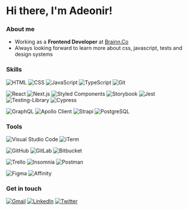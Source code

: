 # Hi there, I'm Adeonir!

### About me

- Working as a <strong>Frontend Developer</strong> at [Brainn.Co](https://brainn.co)
- Always looking forward to learn more about css, javascript, tests and design systems

### Skills

![HTML](https://img.shields.io/badge/-HTML5-39404b?style=flat&logo=HTML5)
![CSS](https://img.shields.io/badge/-CSS-39404b?style=flat&logo=CSS3&logoColor=1572B6)
![JavaScript](https://img.shields.io/badge/-JavaScript-39404b?style=flat&logo=javascript)
![TypeScript](https://img.shields.io/badge/-TypeScript-39404b?style=flat&logo=typescript)
![Git](https://img.shields.io/badge/-Git-39404b?style=flat&logo=git)

![React](https://img.shields.io/badge/-React-39404b?style=flat&logo=react)
![Next.js](https://img.shields.io/badge/-Next.js-39404b?style=flat&logo=next.js)
![Styled Components](https://img.shields.io/badge/-Styled%20Components-39404b?style=flat&logo=styledcomponents)
![Storybook](https://img.shields.io/badge/-Storybook-39404b?style=flat&logo=storybook)
![Jest](https://img.shields.io/badge/-Jest-39404b?style=flat&logo=jest)
![Testing-Library](https://img.shields.io/badge/-TestingLibrary-39404b?style=flat&logo=testinglibrary)
![Cypress](https://img.shields.io/badge/-Cypress-39404b?style=flat&logo=cypress)

![GraphQL](https://img.shields.io/badge/-GraphQL-39404b?style=flat&logo=graphql)
![Apollo Client](https://img.shields.io/badge/-Apollo%20Client-39404b?style=flat&logo=apollographql)
![Strapi](https://img.shields.io/badge/-Strapi-39404b?style=flat&logo=strapi)
![PostgreSQL](https://img.shields.io/badge/-PostgreSQL-39404b?style=flat&logo=postgresql&logoColor=3d9fee)

### Tools

![Visual Studio Code](https://img.shields.io/badge/-Visual%20Studio%20Code-39404b?style=flat&logo=visual-studio-code&logoColor=007acc)
![iTerm](https://img.shields.io/badge/-iTerm-39404b?style=flat&logo=windowsterminal)

![GitHub](https://img.shields.io/badge/-GitHub-39404b?style=flat&logo=github)
![GitLab](https://img.shields.io/badge/-GitLab-39404b?style=flat&logo=gitlab)
![Bitbucket](https://img.shields.io/badge/-Bitbucket-39404b?style=flat&logo=bitbucket&logoColor=3865a6)

![Trello](https://img.shields.io/badge/-Trello-39404b?style=flat&logo=trello)
![Insomnia](https://img.shields.io/badge/-Insomnia-39404b?style=flat&logo=insomnia)
![Postman](https://img.shields.io/badge/-Postman-39404b?style=flat&logo=postman)

![Figma](https://img.shields.io/badge/-Figma-39404b?style=flat&logo=figma&logoColor=7de68a)
![Affinity](https://img.shields.io/badge/-Affinity-39404b?style=flat&logo=affinity)

### Get in touch

[![Gmail](https://img.shields.io/badge/-adeonir@gmail.com-39404b?style=flat&logo=Gmail&logoColor=e74c3c&link=mailto:adeonir@gmail.com)](mailto:adeonir@gmail.com)
[![LinkedIn](https://img.shields.io/badge/-adeonir-39404b?style=flat&logo=linkedin&link=https://www.linkedin.com/in/adeonir)](https://www.linkedin.com/in/adeonir)
[![Twitter](https://img.shields.io/badge/-adeonir-39404b?style=flat&logo=twitter&link=https://twitter.com/adeonir)](https://twitter.com/adeonir)
